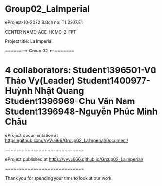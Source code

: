 # Group02_LaImperial

eProject-10-2022
Batch no: T1.2207.E1

CENTER NAME: ACE-HCMC-2-FPT

Project title: La Imperial 

========> Group 02 <=========

4 collaborators:
  Student1396501-Vũ Thảo Vy(Leader)
  Student1400977-Huỳnh Nhật Quang 
  Student1396969-Chu Văn Nam 
  Student1396948-Nguyễn Phúc Minh Châu 
============================

eProject documentation at https://github.com/VyVu666/Group02_LaImperial/Document/

============================

eProject published at https://vyvu666.github.io/Group02_LaImperial/

============================

Thank you for spending your time to look at our work.

